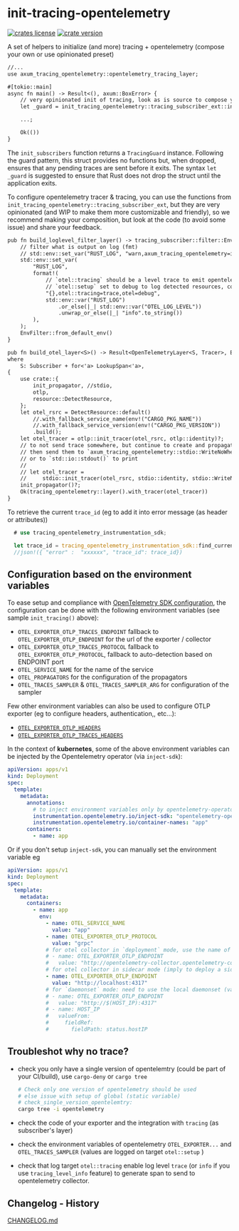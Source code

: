 # init-tracing-opentelemetry

[![crates license](https://img.shields.io/crates/l/init-tracing-opentelemetry.svg)](http://creativecommons.org/publicdomain/zero/1.0/)
[![crate version](https://img.shields.io/crates/v/init-tracing-opentelemetry.svg)](https://crates.io/crates/init-tracing-opentelemetry)

A set of helpers to initialize (and more) tracing + opentelemetry (compose your own or use opinionated preset)

```txt
//...
use axum_tracing_opentelemetry::opentelemetry_tracing_layer;

#[tokio::main]
async fn main() -> Result<(), axum::BoxError> {
    // very opinionated init of tracing, look as is source to compose your own
    let _guard = init_tracing_opentelemetry::tracing_subscriber_ext::init_subscribers()?;

    ...;

    Ok(())
}
```

The `init_subscribers` function returns a `TracingGuard` instance. Following the guard pattern, this struct provides no functions but, when dropped, ensures that any pending traces are sent before it exits. The syntax `let _guard` is suggested to ensure that Rust does not drop the struct until the application exits.

To configure opentelemetry tracer & tracing, you can use the functions from `init_tracing_opentelemetry::tracing_subscriber_ext`, but they are very opinionated (and WIP to make them more customizable and friendly), so we recommend making your composition, but look at the code (to avoid some issue) and share your feedback.

```txt
pub fn build_loglevel_filter_layer() -> tracing_subscriber::filter::EnvFilter {
    // filter what is output on log (fmt)
    // std::env::set_var("RUST_LOG", "warn,axum_tracing_opentelemetry=info,otel=debug");
    std::env::set_var(
        "RUST_LOG",
        format!(
            // `otel::tracing` should be a level trace to emit opentelemetry trace & span
            // `otel::setup` set to debug to log detected resources, configuration read and infered
            "{},otel::tracing=trace,otel=debug",
            std::env::var("RUST_LOG")
                .or_else(|_| std::env::var("OTEL_LOG_LEVEL"))
                .unwrap_or_else(|_| "info".to_string())
        ),
    );
    EnvFilter::from_default_env()
}

pub fn build_otel_layer<S>() -> Result<OpenTelemetryLayer<S, Tracer>, BoxError>
where
    S: Subscriber + for<'a> LookupSpan<'a>,
{
    use crate::{
        init_propagator, //stdio,
        otlp,
        resource::DetectResource,
    };
    let otel_rsrc = DetectResource::default()
        //.with_fallback_service_name(env!("CARGO_PKG_NAME"))
        //.with_fallback_service_version(env!("CARGO_PKG_VERSION"))
        .build();
    let otel_tracer = otlp::init_tracer(otel_rsrc, otlp::identity)?;
    // to not send trace somewhere, but continue to create and propagate,...
    // then send them to `axum_tracing_opentelemetry::stdio::WriteNoWhere::default()`
    // or to `std::io::stdout()` to print
    //
    // let otel_tracer =
    //     stdio::init_tracer(otel_rsrc, stdio::identity, stdio::WriteNoWhere::default())?;
    init_propagator()?;
    Ok(tracing_opentelemetry::layer().with_tracer(otel_tracer))
}
```

To retrieve the current `trace_id` (eg to add it into error message (as header or attributes))

```rust
  # use tracing_opentelemetry_instrumentation_sdk;

  let trace_id = tracing_opentelemetry_instrumentation_sdk::find_current_trace_id();
  //json!({ "error" :  "xxxxxx", "trace_id": trace_id})
```

## Configuration based on the environment variables

To ease setup and compliance with [OpenTelemetry SDK configuration](https://opentelemetry.io/docs/concepts/sdk-configuration/general-sdk-configuration/), the configuration can be done with the following environment variables (see sample `init_tracing()` above):

- `OTEL_EXPORTER_OTLP_TRACES_ENDPOINT` fallback to `OTEL_EXPORTER_OTLP_ENDPOINT` for the url of the exporter / collector
- `OTEL_EXPORTER_OTLP_TRACES_PROTOCOL` fallback to `OTEL_EXPORTER_OTLP_PROTOCOL`, fallback to auto-detection based on ENDPOINT port
- `OTEL_SERVICE_NAME` for the name of the service
- `OTEL_PROPAGATORS` for the configuration of the propagators
- `OTEL_TRACES_SAMPLER` & `OTEL_TRACES_SAMPLER_ARG` for configuration of the sampler

Few other environment variables can also be used to configure OTLP exporter (eg to configure headers, authentication,, etc...):

- [`OTEL_EXPORTER_OTLP_HEADERS`](https://opentelemetry.io/docs/languages/sdk-configuration/otlp-exporter/#otel_exporter_otlp_headers)
- [`OTEL_EXPORTER_OTLP_TRACES_HEADERS`](https://opentelemetry.io/docs/languages/sdk-configuration/otlp-exporter/#otel_exporter_otlp_traces_headers)

In the context of **kubernetes**, some of the above environment variables can be injected by the Opentelemetry operator (via `inject-sdk`):

```yaml
apiVersion: apps/v1
kind: Deployment
spec:
  template:
    metadata:
      annotations:
        # to inject environment variables only by opentelemetry-operator
        instrumentation.opentelemetry.io/inject-sdk: "opentelemetry-operator/instrumentation"
        instrumentation.opentelemetry.io/container-names: "app"
      containers:
        - name: app
```

Or if you don't setup `inject-sdk`, you can manually set the environment variable eg

```yaml
apiVersion: apps/v1
kind: Deployment
spec:
  template:
    metadata:
      containers:
        - name: app
          env:
            - name: OTEL_SERVICE_NAME
              value: "app"
            - name: OTEL_EXPORTER_OTLP_PROTOCOL
              value: "grpc"
            # for otel collector in `deployment` mode, use the name of the service
            # - name: OTEL_EXPORTER_OTLP_ENDPOINT
            #   value: "http://opentelemetry-collector.opentelemetry-collector:4317"
            # for otel collector in sidecar mode (imply to deploy a sidecar CR per namespace)
            - name: OTEL_EXPORTER_OTLP_ENDPOINT
              value: "http://localhost:4317"
            # for `daemonset` mode: need to use the local daemonset (value interpolated by k8s: `$(...)`)
            # - name: OTEL_EXPORTER_OTLP_ENDPOINT
            #   value: "http://$(HOST_IP):4317"
            # - name: HOST_IP
            #   valueFrom:
            #     fieldRef:
            #       fieldPath: status.hostIP
```

## Troubleshot why no trace?

- check you only have a single version of opentelemtry (could be part of your CI/build), use `cargo-deny` or `cargo tree`

    ```sh
    # Check only one version of opentelemetry should be used
    # else issue with setup of global (static variable)
    # check_single_version_opentelemtry:
    cargo tree -i opentelemetry
    ```

- check the code of your exporter and the integration with `tracing` (as subscriber's layer)
- check the environment variables of opentelemetry `OTEL_EXPORTER...` and `OTEL_TRACES_SAMPLER` (values are logged on target `otel::setup` )
- check that log target `otel::tracing` enable log level `trace` (or `info` if you use `tracing_level_info` feature) to generate span to send to opentelemetry collector.

## Changelog - History

[CHANGELOG.md](https://github.com/davidB/tracing-opentelemetry-instrumentation-sdk/blob/main/CHANGELOG.md)
